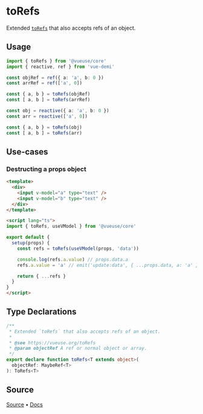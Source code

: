 
# toRefs

Extended [`toRefs`](https://v3.vuejs.org/api/refs-api.html#torefs) that also accepts refs of an object.

## Usage

```ts
import { toRefs } from '@vueuse/core'
import { reactive, ref } from 'vue-demi'

const objRef = ref({ a: 'a', b: 0 })
const arrRef = ref(['a', 0])

const { a, b } = toRefs(objRef)
const [ a, b ] = toRefs(arrRef)

const obj = reactive({ a: 'a', b: 0 })
const arr = reactive(['a', 0])

const { a, b } = toRefs(obj)
const [ a, b ] = toRefs(arr)
```

## Use-cases

### Destructing a props object

```html
<template>
  <div>
    <input v-model="a" type="text" />
    <input v-model="b" type="text" />
  </div>
</template>

<script lang="ts">
import { toRefs, useVModel } from '@vueuse/core'

export default {
  setup(props) {
    const refs = toRefs(useVModel(props, 'data'))

    console.log(refs.a.value) // props.data.a
    refs.a.value = 'a' // emit('update:data', { ...props.data, a: 'a' })

    return { ...refs }
  }
}
</script>
```

<!--FOOTER_STARTS-->
## Type Declarations

```typescript
/**
 * Extended `toRefs` that also accepts refs of an object.
 *
 * @see https://vueuse.org/toRefs
 * @param objectRef A ref or normal object or array.
 */
export declare function toRefs<T extends object>(
  objectRef: MaybeRef<T>
): ToRefs<T>
```

## Source

[Source](https://github.com/vueuse/vueuse/blob/main/packages/core/toRefs/index.ts) • [Docs](https://github.com/vueuse/vueuse/blob/main/packages/core/toRefs/index.md)


<!--FOOTER_ENDS-->

